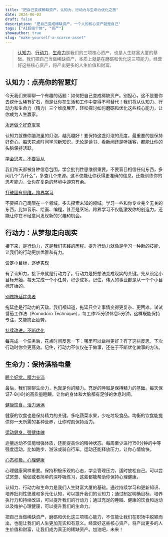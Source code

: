 ```yaml
---
title: "把自己变成稀缺资产，认知力、行动力与生命力优化之旅"
date: 2024-06-03
draft: false
description: "把自己变成稀缺资产，一个人的核心资产就是自己"
tags: ["AI超级个体", "资产"]
showauthor: true
slug: "make-yourself-a-scarce-asset"
---
```


>[认知力](#)、[行动力](#)、[生命力](#)是我们的三项核心资产，也是人生财富大厦的基础。我们把自己当做稀缺资产，本质上就是在磨砺和优化这三项能力，经营好这些核心资产，将产出更多的人生价值和财富。


## 认知力：点亮你的智慧灯

今天我们来聊聊一个有趣的话题：如何把自己变成稀缺资产。别担心，这不是要你去挖什么稀有矿石，而是让你在生活和工作中变得不可替代！我们将从认知力、行动力和生命力（精力）三个维度展开，轻松探讨如何磨砺和优化这些核心能力，让你成为人生赢家。

[永远做个好奇宝宝](#)

认知力就像你脑海里的灯泡，越亮越好！要保持这盏灯泡的亮度，最重要的是保持好奇心。每天花点时间学习新知识，无论是读书、看新闻还是听播客，都能让你的头脑保持活跃。

[学会思考，不要盲从](#)

我们每天都被各种信息包围，学会批判性思维很重要。不要盲目相信任何东西，多问几个“为什么”，多查几个来源。这不仅能让你获得更准确的信息，还能训练你的思考能力，让你在复杂的环境中游刃有余。

[打破固有思维，跨界学习](#)

不要把自己局限在一个领域，多去探索未知的领域。学习一些和你专业完全无关的东西，比如音乐、绘画、编程，甚至是烹饪。跨界学习不仅能激发你的创造力，还能让你在不经意间发现新的兴趣和机会。

## 行动力：从梦想走向现实

接下来，是行动力，这是我们实践的历程。提升行动力就像是学习一种新的技能，让我们的行动更加优雅和有力。

[设定小目标，逐步实现](#)

有了认知力，接下来就是行动力了。行动力是把想法变成现实的关键。先从设定小目标开始，每天完成一个小任务，积少成多。记住，伟大的事业都是从一个个小目标开始的。

[别做拖延症患者](#)

拖延症是行动力的天敌。我们都知道，拖延只会让事情变得更复杂、更困难。试试番茄工作法（Pomodoro Technique），每工作25分钟休息5分钟，这样既能保持专注，又能防止疲劳。

[持续改进，不断优化](#)

每完成一个任务后，花点时间反思一下：哪里可以做得更好？有了这些反思，下次行动时你会更高效。记住，行动力不仅仅在于做事，还在于不断优化做事的方法。


## 生命力：保持满格电量

[睡个好觉，精力充沛](#)

最后，我们聊聊生命力，也就是你的精力。充足的睡眠是保持精力的基础。每天保证7-8小时的高质量睡眠，让你的身体和大脑都有足够的休息时间。

[健康饮食，活力满满](#)

健康的饮食也是保持精力的关键。多吃蔬菜水果，少吃垃圾食品。均衡的饮食能提供你一天所需的各种营养，让你时刻保持活力。

[运动健身，强健体魄](#)

适量运动不仅能增强体质，还能提高你的精神状态。每周至少进行150分钟的中等强度运动，比如跑步、游泳或骑自行车。运动还能释放压力，让你心情愉快。

[心态积极，心理健康](#)

心理健康同样重要。保持积极乐观的心态，学会管理压力，适时放松自己。可以尝试冥想、瑜伽或者简单的深呼吸练习，这些都能帮助你保持心理健康。


认知力、行动力和生命力是我们人生财富大厦的基础。通过持续学习和更新知识、培养批判性思维和多元化认知，可以提升我们的认知力；通过制定明确目标、培养执行力和持续改进，可以提升我们的行动力；通过充足的睡眠、健康的饮食和运动以及维护心理健康，可以提升我们的生命力。

把自己当做稀缺资产，磨砺和优化这三项核心能力，不仅能让我们在职场中脱颖而出，也能让我们的人生更加充实和有意义。经营好这些核心资产，将产出更多的人生价值和财富，让我们成为真正的稀缺资产。加油吧，未来！